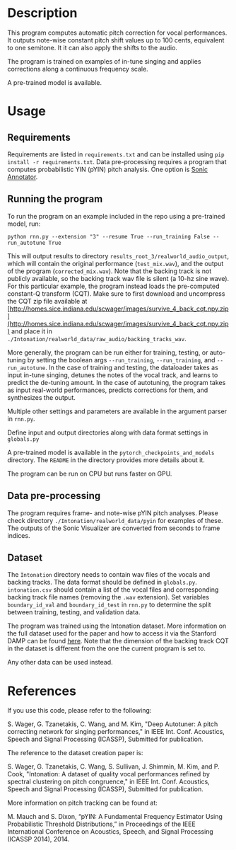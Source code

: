 
# Description

This program computes automatic pitch correction for vocal performances. It outputs note-wise constant
pitch shift values up to 100 cents, equivalent to one semitone. It it can also apply the shifts to
the audio. 

The program is trained on examples of in-tune singing and applies corrections along a continuous frequency scale.  

A pre-trained model is available.

# Usage

## Requirements

Requirements are listed in `requirements.txt` and can be installed using `pip install -r requirements.txt`. 
Data pre-processing requires a program that computes probabilistic YIN (pYIN) pitch analysis. One option is 
[Sonic Annotator](https://code.soundsoftware.ac.uk/projects/sonic-annotator/wiki). 

## Running the program

To run the program on an example included in the repo using a pre-trained model, run:

`python rnn.py --extension "3" --resume True --run_training False --run_autotune True`

This will output results to directory `results_root_3/realworld_audio_output`, which will contain the original 
performance
(`test_mix.wav`), and the output of the program (`corrected_mix.wav`). Note that the backing track is not 
publicly available, so the backing track wav file is silent (a 10-hz sine wave). For this particular example, 
the program instead loads the pre-computed constant-Q transform (CQT). 
Make sure to first download and uncompress the CQT zip file available at
[http://homes.sice.indiana.edu/scwager/images/survive_4_back_cqt.npy.zip](http://homes.sice.indiana.edu/scwager/images/survive_4_back_cqt.npy.zip)
and place it in `./Intonation/realworld_data/raw_audio/backing_tracks_wav`.

More generally, the program can be run either for training, testing, or auto-tuning by setting
the boolean args `--run_training`, `--run_training`, and `--run_autotune`.
In the case of training and testing,
the dataloader takes as input in-tune singing, detunes the notes of the vocal track, and learns to predict the 
de-tuning amount. In the case
of autotuning, the program takes as input real-world performances, predicts corrections for them, and
synthesizes the output.

Multiple other settings and parameters are available in the argument parser in `rnn.py`.

Define input and output directories along with data format settings in `globals.py`

A pre-trained model is available in the `pytorch_checkpoints_and_models` directory. The `README` in the 
directory provides more details about it.

The program can be run on CPU but runs faster on GPU. 

## Data pre-processing

The program requires frame- and note-wise pYIN pitch analyses. Please check directory 
`./Intonation/realworld_data/pyin` for examples of these. The outputs of the Sonic Visualizer are converted from 
seconds to frame indices.

## Dataset

The `Intonation` directory needs to contain wav files of the vocals and backing 
tracks. The data format should be defined in `globals.py`. `intonation.csv` should contain a list of
the vocal files and corresponding backing track file names (removing the `.wav` extension). Set variables 
`boundary_id_val` and `boundary_id_test`
in `rnn.py` to determine the split between training, testing, and validation data.

The program was trained using the Intonation dataset. More information on the full dataset used
for the paper and how to access it via the Stanford DAMP can be 
found [here](http://homes.sice.indiana.edu/scwager/images/damp_dataset_nov5.pdf). Note that the dimension of the
backing track CQT in the dataset is different from the one the current program is set to.

Any other data can be used instead. 

# References 

If you use this code, please refer to the following:

S. Wager, G. Tzanetakis, C. Wang, and M. Kim,
"Deep Autotuner: A pitch correcting network for singing performances,"
in IEEE Int. Conf. Acoustics, Speech and Signal Processing (ICASSP), Submitted for publication.

The reference to the dataset creation paper is:

S. Wager, G. Tzanetakis, C. Wang, S. Sullivan, J. Shimmin, M. Kim, and P. Cook, 
"Intonation: A dataset of quality vocal performances refined by spectral clustering on pitch congruence,"
in IEEE Int. Conf. Acoustics, Speech and Signal Processing (ICASSP), Submitted for publication.

More information on pitch tracking can be found at:

M. Mauch and S. Dixon, “pYIN: A Fundamental Frequency Estimator Using Probabilistic Threshold Distributions,”
in Proceedings of the IEEE International Conference on Acoustics, Speech, and Signal Processing (ICASSP 2014), 2014.

